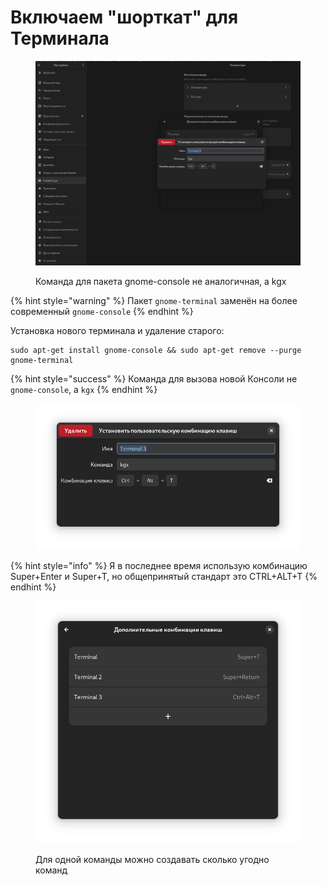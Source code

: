 # Включаем "шорткат" для Терминала

<figure><img src="../../../.gitbook/assets/Снимок экрана от 2023-10-29 14-47-10.png" alt=""><figcaption><p>Команда для пакета gnome-console не аналогичная, а kgx</p></figcaption></figure>

{% hint style="warning" %}
Пакет `gnome-terminal` заменён на более современный `gnome-console`
{% endhint %}

Установка нового терминала и удаление старого:

```
sudo apt-get install gnome-console && sudo apt-get remove --purge gnome-terminal
```

{% hint style="success" %}
Команда для вызова новой Консоли не `gnome-console`, а `kgx`
{% endhint %}

<figure><img src="../../../.gitbook/assets/Снимок экрана от 2023-10-29 14-52-56.png" alt=""><figcaption></figcaption></figure>

{% hint style="info" %}
Я в последнее время использую комбинацию Super+Enter и Super+T, но общепринятый стандарт это CTRL+ALT+T
{% endhint %}

<figure><img src="../../../.gitbook/assets/Снимок экрана от 2023-10-29 14-46-14.png" alt=""><figcaption><p>Для одной команды можно создавать сколько угодно команд</p></figcaption></figure>
